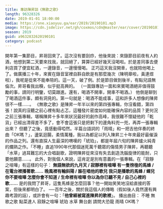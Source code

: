 ```yaml
---
title: 專訪陳昇談《無歌之歌》
length: 96328326
date: 2019-01-01 18:00:00
media: https://one.xiaoyuu.ga/ear/2019/20190101.mp3
image: https://cdn.jsdelivr.net/gh/coxmos/cdn@master/ear/cover/20190101.jpeg
season: 2019
guid: a9632832620190101
category: podcast
---
```


開年第一集節目，昇哥回來了。這次沒有要刮痧，他後來說：來錄節目前夜有人約酒，他想到第二天要來找我，就回絕了，算算已經好幾天沒喝啦。於是差同事去便利店買了便宜紅酒，一邊錄音，一邊慢慢喝。
正巧這天我沒開車，也就陪他喝上了。做廣播三十年，來賓在錄音室裡自斟自飲是有那麼幾次（陳明章啦，黃連煜啦），我呢是從來不能奉陪的。這一天，破了例。於是節目做到後半，有點兒語無倫次。昇哥看我出糗，似乎挺高興的。
（一面錄專訪一面和來賓喝酒絕非值得鼓勵的事，請同行明鑒，切莫跟進。還有，喝酒不開車，開車不喝酒。）
他倒是聊到了喝酒這件事，頗有洞見的。第一句就是：喝酒不能成事，這和許多人想像的陳昇很不一樣……。
《無歌之歌》是陳昇一年半以來的第四張專輯，你沒看錯，第四張！說真的沒聽之前心裡有點忐忑，這種發片密度如何能確保內容的品質？更何況之前三張專輯，堪稱陳昇十多年來狀況最好的創作高峰，我很難不懷疑他的「乾貨」已經出清得差不多了，會不會這張只是把剩下的邊角料兜一兜，再弄一張專輯出來？
但聽了之後，竟感動得啞然。半篇台語詞的「雨晴」和一把吉他伴奏的終曲「OK嗎？」，盪氣迴腸，柔情萬種，我以為都足以列入陳昇三十年來最好最催淚的作品之列。還有直探人生最深的喟嘆的「琥珀」，都是年屆六旬的陳昇爐火純青的爛熟之作。「不睡」直追1990年代那個迷死萬千聽眾的傷情男子陳昇，再聽聽「水草」過耳難忘的大合唱副歌，證明陳昇從來沒有失去創造洗腦旋律的能耐，只要他願意……。
此外，對我個人來說，這肯定是別有意義的一張專輯。在「寂靜之喧嘩」有這樣的句子：
<strong>無語無欲的九月天 / 寂靜裡有喧嘩
有一隻徬徨的馬蜂 / 在電台裡播著歌……</strong>
<strong>晚風裡有輪斜陽 / 誰在唱他的歌兒
我只是播歌的馬蜂 / 蟬兒你不要喧嘩
怎麼你會不知道 / 生命裡有喧嘩
你以為你已聽不見 / 自己心裡的歌……</strong>
是的我問了昇哥，這隻馬蜂是怎麼回事？他一開始笑笑地沒給直接的答案，但後來都明白了。
──百年之後，關於我這個人的傳略（假如後人竟然還有興趣考證的話），或許會有一句：「<strong>他曾經被寫進陳昇的歌裡</strong>」。
播出曲目：
不睡
無歌之歌
點菜達人
寂靜之喧嘩
琥珀
水草
舞台劇
請問大恐龍
雨晴
OK嗎？

